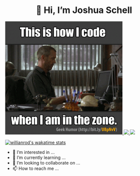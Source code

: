 <h1 align="center">👋 Hi, I’m Joshua Schell</h1>

<a href="https://github.com/MobySchell">
  <img alt="coding how it's done" src="https://github.com/MobySchell/MobySchell/blob/master/github/giphy.gif" />
  <img height="180em" src="https://github-readme-stats.vercel.app/api?username=MobySchell&theme=buefy&show_icons=true" />
  <img height="180em" src="https://github-readme-stats.vercel.app/api/top-langs/?username=MobySchell&theme=buefy&layout=compact" />
</a>

[![willianrod's wakatime stats](https://github-readme-stats.vercel.app/api/wakatime?username=mobyschell)](https://github.com/mobyschell/github-readme-stats)

- 👀 I’m interested in ...
- 🌱 I’m currently learning ...
- 💞️ I’m looking to collaborate on ...
- 📫 How to reach me ...

<!---
MobySchell/MobySchell is a ✨ special ✨ repository because its `README.md` (this file) appears on your GitHub profile.
You can click the Preview link to take a look at your changes.
--->
